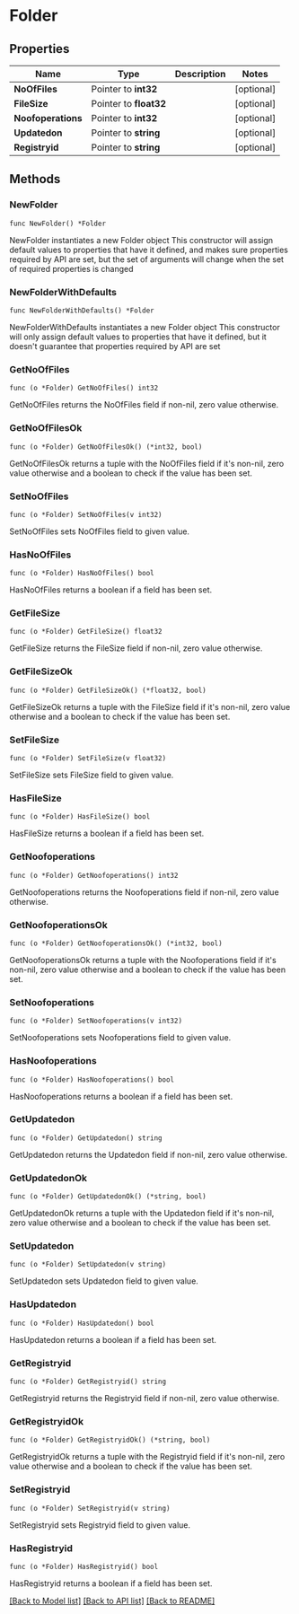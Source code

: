 # Folder

## Properties

Name | Type | Description | Notes
------------ | ------------- | ------------- | -------------
**NoOfFiles** | Pointer to **int32** |  | [optional] 
**FileSize** | Pointer to **float32** |  | [optional] 
**Noofoperations** | Pointer to **int32** |  | [optional] 
**Updatedon** | Pointer to **string** |  | [optional] 
**Registryid** | Pointer to **string** |  | [optional] 

## Methods

### NewFolder

`func NewFolder() *Folder`

NewFolder instantiates a new Folder object
This constructor will assign default values to properties that have it defined,
and makes sure properties required by API are set, but the set of arguments
will change when the set of required properties is changed

### NewFolderWithDefaults

`func NewFolderWithDefaults() *Folder`

NewFolderWithDefaults instantiates a new Folder object
This constructor will only assign default values to properties that have it defined,
but it doesn't guarantee that properties required by API are set

### GetNoOfFiles

`func (o *Folder) GetNoOfFiles() int32`

GetNoOfFiles returns the NoOfFiles field if non-nil, zero value otherwise.

### GetNoOfFilesOk

`func (o *Folder) GetNoOfFilesOk() (*int32, bool)`

GetNoOfFilesOk returns a tuple with the NoOfFiles field if it's non-nil, zero value otherwise
and a boolean to check if the value has been set.

### SetNoOfFiles

`func (o *Folder) SetNoOfFiles(v int32)`

SetNoOfFiles sets NoOfFiles field to given value.

### HasNoOfFiles

`func (o *Folder) HasNoOfFiles() bool`

HasNoOfFiles returns a boolean if a field has been set.

### GetFileSize

`func (o *Folder) GetFileSize() float32`

GetFileSize returns the FileSize field if non-nil, zero value otherwise.

### GetFileSizeOk

`func (o *Folder) GetFileSizeOk() (*float32, bool)`

GetFileSizeOk returns a tuple with the FileSize field if it's non-nil, zero value otherwise
and a boolean to check if the value has been set.

### SetFileSize

`func (o *Folder) SetFileSize(v float32)`

SetFileSize sets FileSize field to given value.

### HasFileSize

`func (o *Folder) HasFileSize() bool`

HasFileSize returns a boolean if a field has been set.

### GetNoofoperations

`func (o *Folder) GetNoofoperations() int32`

GetNoofoperations returns the Noofoperations field if non-nil, zero value otherwise.

### GetNoofoperationsOk

`func (o *Folder) GetNoofoperationsOk() (*int32, bool)`

GetNoofoperationsOk returns a tuple with the Noofoperations field if it's non-nil, zero value otherwise
and a boolean to check if the value has been set.

### SetNoofoperations

`func (o *Folder) SetNoofoperations(v int32)`

SetNoofoperations sets Noofoperations field to given value.

### HasNoofoperations

`func (o *Folder) HasNoofoperations() bool`

HasNoofoperations returns a boolean if a field has been set.

### GetUpdatedon

`func (o *Folder) GetUpdatedon() string`

GetUpdatedon returns the Updatedon field if non-nil, zero value otherwise.

### GetUpdatedonOk

`func (o *Folder) GetUpdatedonOk() (*string, bool)`

GetUpdatedonOk returns a tuple with the Updatedon field if it's non-nil, zero value otherwise
and a boolean to check if the value has been set.

### SetUpdatedon

`func (o *Folder) SetUpdatedon(v string)`

SetUpdatedon sets Updatedon field to given value.

### HasUpdatedon

`func (o *Folder) HasUpdatedon() bool`

HasUpdatedon returns a boolean if a field has been set.

### GetRegistryid

`func (o *Folder) GetRegistryid() string`

GetRegistryid returns the Registryid field if non-nil, zero value otherwise.

### GetRegistryidOk

`func (o *Folder) GetRegistryidOk() (*string, bool)`

GetRegistryidOk returns a tuple with the Registryid field if it's non-nil, zero value otherwise
and a boolean to check if the value has been set.

### SetRegistryid

`func (o *Folder) SetRegistryid(v string)`

SetRegistryid sets Registryid field to given value.

### HasRegistryid

`func (o *Folder) HasRegistryid() bool`

HasRegistryid returns a boolean if a field has been set.


[[Back to Model list]](../README.md#documentation-for-models) [[Back to API list]](../README.md#documentation-for-api-endpoints) [[Back to README]](../README.md)


